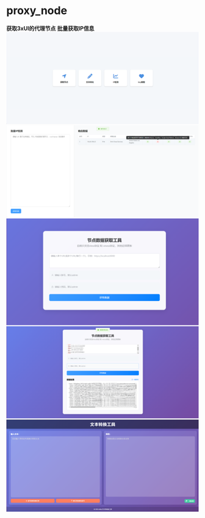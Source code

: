 # proxy_node
**获取3xUI的代理节点**
**批量获取IP信息**
![img.png](files/home.png)
![img.png](files/ip.png)
![img.png](files/proxy.png)
![img_1.png](files/proxy-res.png)
![img.png](files/text.png)
